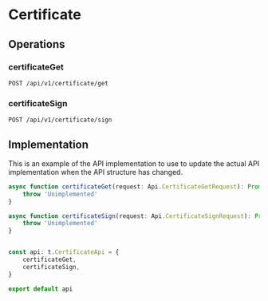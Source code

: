# Certificate


## Operations

### certificateGet

```http
POST /api/v1/certificate/get
```


### certificateSign

```http
POST /api/v1/certificate/sign
```


## Implementation

This is an example of the API implementation to use to update the actual API implementation
when the API structure has changed.

```typescript
async function certificateGet(request: Api.CertificateGetRequest): Promise<t.CertificateGetResponse> {
	throw 'Unimplemented'
}

async function certificateSign(request: Api.CertificateSignRequest): Promise<t.CertificateSignResponse> {
	throw 'Unimplemented'
}


const api: t.CertificateApi = {
	certificateGet,
	certificateSign,
}

export default api
```
